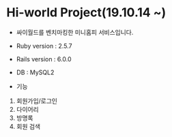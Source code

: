 # Hi-world Project(19.10.14 ~)

* 싸이월드를 벤치마킹한 미니홈피 서비스입니다.

* Ruby version : 2.5.7 
* Rails version : 6.0.0
* DB : MySQL2 

* 기능
1. 회원가입/로그인
2. 다이어리
3. 방명록
4. 회원 검색
